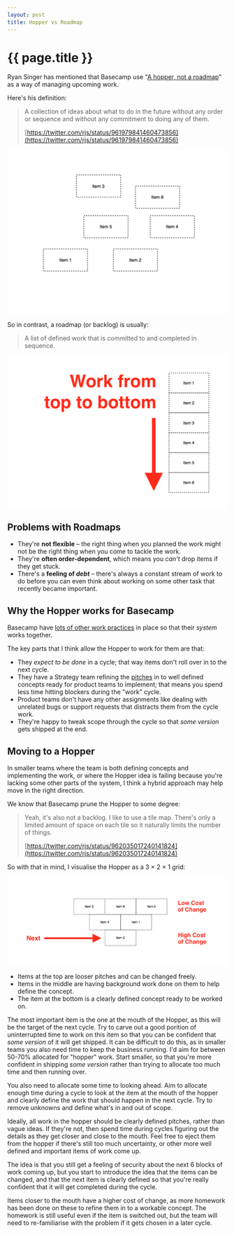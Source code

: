 ```yaml
---
layout: post
title: Hopper vs Roadmap
---
```


# {{ page.title }}

Ryan Singer has mentioned that Basecamp use "[A hopper, not a roadmap](https://twitter.com/rjs/status/961758256598274050)" as a way of managing upcoming work.

Here's his definition:

> A collection of ideas about what to do in the future without any order or sequence and without any commitment to doing any of them.
>
> [https://twitter.com/rjs/status/961979841460473856](https://twitter.com/rjs/status/961979841460473856)

![](/images/posts/hopper.png)

So in contrast, a roadmap (or backlog) is usually:

> A list of defined work that is committed to and completed in sequence.

![](/images/posts/roadmap.png)

## Problems with Roadmaps

* They're **not flexible** – the right thing when you planned the work might not be the right thing when you come to tackle the work.
* They're **often order-dependent**, which means you _can't_ drop items if they get stuck.
* There's a **feeling of _debt_** – there's always a constant stream of work to do before you can even think about working on some other task that recently became important.

## Why the Hopper works for Basecamp

Basecamp have [lots of other work practices](https://www.feltpresence.com/how-we-work) in place so that their  _system_ works together.

The key parts that I think allow the Hopper to work for them are that:

* They _expect to be done_ in a cycle; that way items don't roll over in to the next cycle.
* They have a Strategy team refining the [pitches](https://m.signalvnoise.com/how-we-set-up-our-work-cbce3d3d9cae#0fe5) in to well defined concepts ready for product teams to implement; that means you spend less time hitting blockers during the "work" cycle.
* Product teams don't have any other assignments like dealing with unrelated bugs or support requests that distracts them from the cycle work.
* They're happy to tweak scope through the cycle so that _some version_ gets shipped at the end.

## Moving to a Hopper

In smaller teams where the team is both defining concepts and implementing the work, or where the Hopper idea is failing because you're lacking some other parts of the system, I think a hybrid approach may help move in the right direction.

We know that Basecamp prune the Hopper to some degree:

> Yeah, it's also not a backlog. I like to use a tile map. There's only a limited amount of space on each tile so it naturally limits the number of things.
>
> [https://twitter.com/rjs/status/962035017240141824](https://twitter.com/rjs/status/962035017240141824)

So with that in mind, I visualise the Hopper as a 3 × 2 × 1 grid:

![](/images/posts/hybrid-roadmap-hopper.png)

* Items at the top are looser pitches and can be changed freely.
* Items in the middle are having background work done on them to help define the concept.
* The item at the bottom is a clearly defined concept ready to be worked on.

The most important item is the one at the mouth of the Hopper, as this will be the target of the next cycle. Try to carve out a good porition of uninterrupted time to work on this item so that you can be confident that _some version_ of it will get shipped. It can be difficult to do this, as in smaller teams you also need time to keep the business running. I'd aim for between 50-70% allocated for "hopper" work. Start smaller, so that you're more confident in shipping _some version_ rather than trying to allocate too much time and then running over.

You also need to allocate some time to looking ahead. Aim to allocate enough time during a cycle to look at the item at the mouth of the hopper and clearly define the work that should happen in the next cycle. Try to remove unknowns and define what's in and out of scope.

Ideally, all work in the hopper should be clearly defined pitches, rather than vague ideas. If they're not, then spend time during cycles figuring out the details as they get closer and close to the mouth. Feel free to eject them from the hopper if there's still too much uncertainty, or other more well defined and important items of work come up.

The idea is that you still get a feeling of security about the next 6 blocks of work coming up, but you start to introduce the idea that the items can be changed, and that the next item is clearly defined so that you're really confident that it will get completed during the cycle.

Items closer to the mouth have a higher cost of change, as more homework has been done on these to refine them in to a workable concept. The homework is still useful even if the item is switched out, but the team will need to re-familiarise with the problem if it gets chosen in a later cycle.

